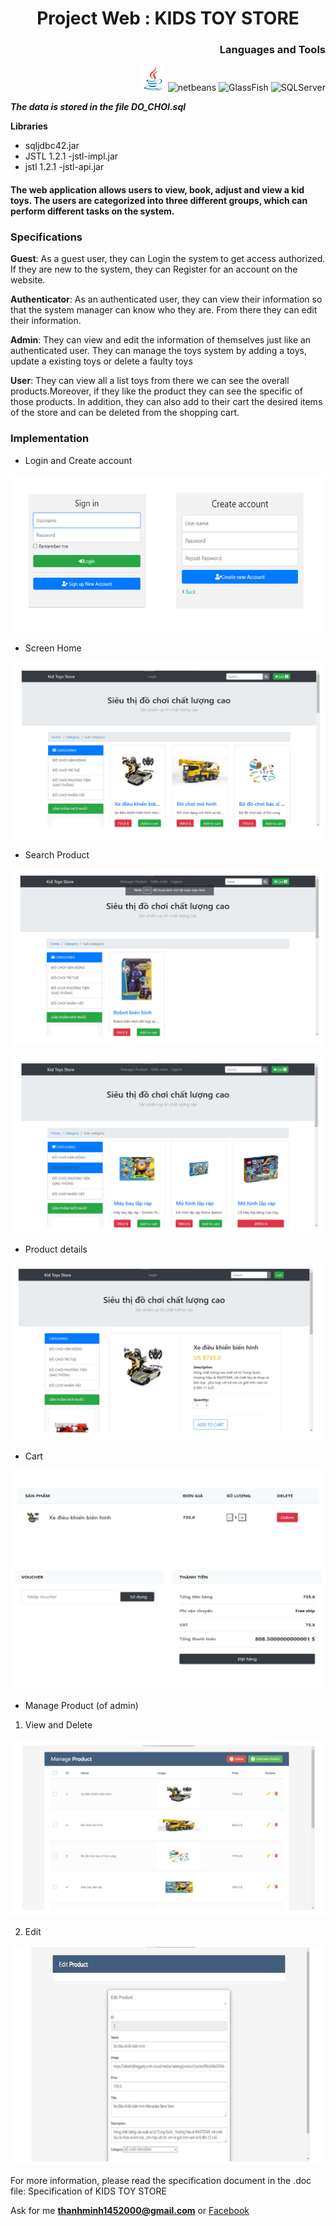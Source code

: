 <h1 align="center">Project Web : KIDS TOY STORE</h1>

<h3 align="right">Languages and Tools</h3>

<p align="right"><img src="https://raw.githubusercontent.com/devicons/devicon/master/icons/java/java-original.svg" alt="java" width="40" height="40"/> 
<img src="https://upload.wikimedia.org/wikipedia/commons/thumb/9/98/Apache_NetBeans_Logo.svg/888px-Apache_NetBeans_Logo.svg.png" alt="netbeans" width="40" height="40"/>
<img src="http://4.bp.blogspot.com/-PAp8TmILjaw/VgAoxgaMypI/AAAAAAAAHnc/JcIaBirNIMQ/s1600/GlassFish_logo.png" alt="GlassFish" width="40" height="40"/>
<img src="https://i0.wp.com/www.fabiobernini.it/wp-content/uploads/2019/04/sqlserver.png?fit=400%2C400&ssl=1" alt="SQLServer" width="40" height="40"/>
</p> 


***The data is stored in the file DO_CHOI.sql***

**Libraries** 
- sqljdbc42.jar
- JSTL 1.2.1 -jstl-impl.jar
- jstl 1.2.1 -jstl-api.jar

<h4>The web application allows users to view, book, adjust and view a kid toys. The users are categorized into three different groups, which can perform different tasks on the system.</h4> 

<h3>Specifications</h3>

**Guest**:
 As a guest user, they can Login the system to get access authorized. If they are new to the system, they can Register for an account on the website.

**Authenticator**:
 As an authenticated user, they can view their information so that the system manager can know who they are. From there they can edit their information.

**Admin**:
 They can view and edit the information of themselves just like an authenticated user. They can manage the toys system by adding a toys, update a existing toys or delete a faulty toys

**User**:
 They can view all a list toys from there we can see the overall products.Moreover, if they like the product they can see the specific of those products.
 In addition, they can also add to their cart the desired items of the store and can be deleted from the shopping cart. 

<h3>Implementation</h3>

* Login and Create account
  
![Login and Create](/assert/images/login.png)

* Screen Home

![Home](/assert/images/Home.png)

* Search Product
 [^1]: Search by product name

![search name](/assert/images/name.png)

 [^2]: Search by product type

![category](/assert/images/category.png)

* Product details

![detail](/assert/images/detail.png)

* Cart 

![cart](/assert/images/Cart.png)

* Manage Product (of admin) 
 1. View and Delete

![Manange vỉew](/assert/images/view.png)

 2. Edit

![Edit](/assert/images/edit.png)

For more information, please read the specification document in the .doc file: Specification of KIDS TOY STORE

Ask for me **thanhminh1452000@gmail.com** or [Facebook](https://www.facebook.com/thanhmin145/)
